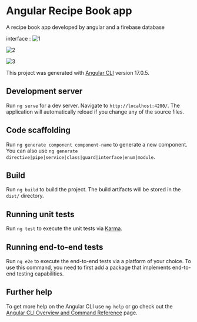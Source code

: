 # Angular Recipe Book app
A recipe book app developed by angular and a firebase database

interface :
![1](https://github.com/zack079/Recipe-angular-app/assets/94627382/ef5beb8f-90fe-49a8-8925-0ec5be913b82)

![2](https://github.com/zack079/Recipe-angular-app/assets/94627382/f2c57b27-d06f-477e-83c2-2a92c4076de3)

![3](https://github.com/zack079/Recipe-angular-app/assets/94627382/8294d25b-4d2f-4bb7-836a-088d02de72af)


This project was generated with [Angular CLI](https://github.com/angular/angular-cli) version 17.0.5.

## Development server

Run `ng serve` for a dev server. Navigate to `http://localhost:4200/`. The application will automatically reload if you change any of the source files.

## Code scaffolding

Run `ng generate component component-name` to generate a new component. You can also use `ng generate directive|pipe|service|class|guard|interface|enum|module`.

## Build

Run `ng build` to build the project. The build artifacts will be stored in the `dist/` directory.

## Running unit tests

Run `ng test` to execute the unit tests via [Karma](https://karma-runner.github.io).

## Running end-to-end tests

Run `ng e2e` to execute the end-to-end tests via a platform of your choice. To use this command, you need to first add a package that implements end-to-end testing capabilities.

## Further help

To get more help on the Angular CLI use `ng help` or go check out the [Angular CLI Overview and Command Reference](https://angular.io/cli) page.
